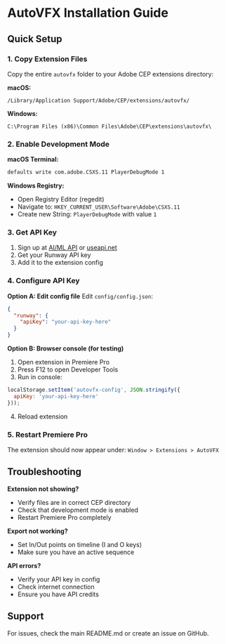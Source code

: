 # AutoVFX Installation Guide

## Quick Setup

### 1. Copy Extension Files
Copy the entire `autovfx` folder to your Adobe CEP extensions directory:

**macOS:**
```
/Library/Application Support/Adobe/CEP/extensions/autovfx/
```

**Windows:**
```
C:\Program Files (x86)\Common Files\Adobe\CEP\extensions\autovfx\
```

### 2. Enable Development Mode

**macOS Terminal:**
```bash
defaults write com.adobe.CSXS.11 PlayerDebugMode 1
```

**Windows Registry:**
- Open Registry Editor (regedit)
- Navigate to: `HKEY_CURRENT_USER\Software\Adobe\CSXS.11`
- Create new String: `PlayerDebugMode` with value `1`

### 3. Get API Key
1. Sign up at [AI/ML API](https://aimlapi.com/) or [useapi.net](https://useapi.net/)
2. Get your Runway API key
3. Add it to the extension config

### 4. Configure API Key

**Option A: Edit config file**
Edit `config/config.json`:
```json
{
  "runway": {
    "apiKey": "your-api-key-here"
  }
}
```

**Option B: Browser console (for testing)**
1. Open extension in Premiere Pro
2. Press F12 to open Developer Tools
3. Run in console:
```javascript
localStorage.setItem('autovfx-config', JSON.stringify({
  apiKey: 'your-api-key-here'
}));
```
4. Reload extension

### 5. Restart Premiere Pro

The extension should now appear under:
`Window > Extensions > AutoVFX`

## Troubleshooting

**Extension not showing?**
- Verify files are in correct CEP directory
- Check that development mode is enabled
- Restart Premiere Pro completely

**Export not working?**
- Set In/Out points on timeline (I and O keys)
- Make sure you have an active sequence

**API errors?**
- Verify your API key in config
- Check internet connection
- Ensure you have API credits

## Support

For issues, check the main README.md or create an issue on GitHub. 